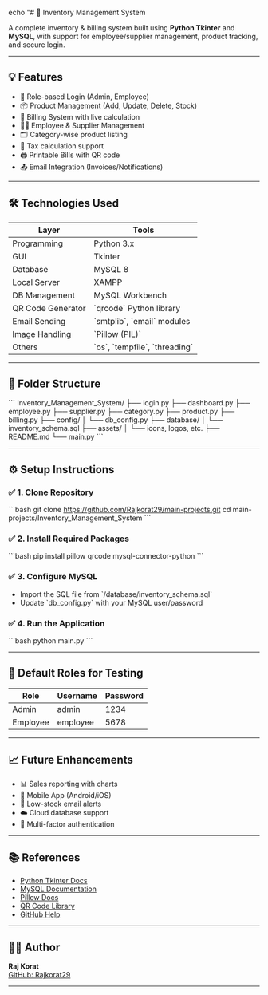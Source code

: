 echo "# 🧾 Inventory Management System

A complete inventory & billing system built using **Python Tkinter** and **MySQL**, with support for employee/supplier management, product tracking, and secure login.

---

## 💡 Features

- 🔐 Role-based Login (Admin, Employee)
- 📦 Product Management (Add, Update, Delete, Stock)
- 🧾 Billing System with live calculation
- 👨‍💼 Employee & Supplier Management
- 🗂️ Category-wise product listing
- 🧮 Tax calculation support
- 🖨️ Printable Bills with QR code
- 📤 Email Integration (Invoices/Notifications)

---

## 🛠 Technologies Used

| Layer              | Tools                        |
|--------------------|------------------------------|
| Programming        | Python 3.x                   |
| GUI                | Tkinter                      |
| Database           | MySQL 8                      |
| Local Server       | XAMPP                        |
| DB Management      | MySQL Workbench              |
| QR Code Generator  | \`qrcode\` Python library      |
| Email Sending      | \`smtplib\`, \`email\` modules   |
| Image Handling     | \`Pillow (PIL)\`               |
| Others             | \`os\`, \`tempfile\`, \`threading\`|

---

## 📂 Folder Structure

\`\`\`
Inventory_Management_System/
├── login.py
├── dashboard.py
├── employee.py
├── supplier.py
├── category.py
├── product.py
├── billing.py
├── config/
│   └── db_config.py
├── database/
│   └── inventory_schema.sql
├── assets/
│   └── icons, logos, etc.
├── README.md
└── main.py
\`\`\`

---

## ⚙️ Setup Instructions

### ✅ 1. Clone Repository
\`\`\`bash
git clone https://github.com/Rajkorat29/main-projects.git
cd main-projects/Inventory_Management_System
\`\`\`

### ✅ 2. Install Required Packages
\`\`\`bash
pip install pillow qrcode mysql-connector-python
\`\`\`

### ✅ 3. Configure MySQL
- Import the SQL file from \`/database/inventory_schema.sql\`
- Update \`db_config.py\` with your MySQL user/password

### ✅ 4. Run the Application
\`\`\`bash
python main.py
\`\`\`

---

## 👤 Default Roles for Testing

| Role     | Username | Password |
|----------|----------|----------|
| Admin    | admin    | 1234     |
| Employee | employee | 5678     |

---

## 📈 Future Enhancements

- 📊 Sales reporting with charts
- 📲 Mobile App (Android/iOS)
- 📩 Low-stock email alerts
- ☁️ Cloud database support
- 🔐 Multi-factor authentication

---

## 📚 References

- [Python Tkinter Docs](https://docs.python.org/3/library/tkinter.html)
- [MySQL Documentation](https://dev.mysql.com/doc/)
- [Pillow Docs](https://pillow.readthedocs.io/)
- [QR Code Library](https://pypi.org/project/qrcode/)
- [GitHub Help](https://docs.github.com/)

---

## 👨‍💻 Author

**Raj Korat**  
[GitHub: Rajkorat29](https://github.com/Rajkorat29)

---
